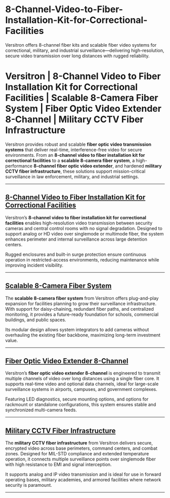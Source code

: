 # 8-Channel-Video-to-Fiber-Installation-Kit-for-Correctional-Facilities
Versitron offers 8-channel fiber kits and scalable fiber video systems for correctional, military, and industrial surveillance—delivering high-resolution, secure video transmission over long distances with rugged reliability.
# Versitron | 8-Channel Video to Fiber Installation Kit for Correctional Facilities | Scalable 8-Camera Fiber System | Fiber Optic Video Extender 8-Channel | Military CCTV Fiber Infrastructure

Versitron provides robust and scalable **fiber optic video transmission systems** that deliver real-time, interference-free video for secure environments. From an **8-channel video to fiber installation kit for correctional facilities** to a **scalable 8-camera fiber system**, a high-performance **8-channel fiber optic video extender**, and hardened **military CCTV fiber infrastructure**, these solutions support mission-critical surveillance in law enforcement, military, and industrial settings.

---

## [8-Channel Video to Fiber Installation Kit for Correctional Facilities](https://www.versitron.com/products/fvmtr8a05a-fvmtr8a03afvmtr8a05a-8channel-digital-fiber-video-multiplexer-2)  
Versitron’s **8-channel video to fiber installation kit for correctional facilities** enables high-resolution video transmission between security cameras and central control rooms with no signal degradation. Designed to support analog or HD video over singlemode or multimode fiber, the system enhances perimeter and internal surveillance across large detention centers.

Rugged enclosures and built-in surge protection ensure continuous operation in restricted-access environments, reducing maintenance while improving incident visibility.

---

## [Scalable 8-Camera Fiber System](https://www.versitron.com/products/fvmtr8003a-fvmtr8003afvmtr8005a-8channel-digital-fiber-video-multiplexer-installation-kit-1)  
The **scalable 8-camera fiber system** from Versitron offers plug-and-play expansion for facilities planning to grow their surveillance infrastructure. With support for daisy-chaining, redundant fiber paths, and centralized monitoring, it provides a future-ready foundation for schools, commercial buildings, and public spaces.

Its modular design allows system integrators to add cameras without overhauling the existing fiber backbone, maximizing long-term investment value.

---

## [Fiber Optic Video Extender 8-Channel](https://www.versitron.com/products/fvmtr8005a-fvmtr8003afvmtr8005a-8channel-digital-fiber-video-multiplexer-installation-kit-2)  
Versitron’s **fiber optic video extender 8-channel** is engineered to transmit multiple channels of video over long distances using a single fiber core. It supports real-time video and optional data channels, ideal for large-scale surveillance systems in airports, campuses, and government complexes.

Featuring LED diagnostics, secure mounting options, and options for rackmount or standalone configurations, this system ensures stable and synchronized multi-camera feeds.

---

## [Military CCTV Fiber Infrastructure](https://www.versitron.com/products/fvmtr8a03a-fvmtr8a03afvmtr8a05a-8channel-digital-fiber-video-multiplexer-1)  
The **military CCTV fiber infrastructure** from Versitron delivers secure, encrypted video across base perimeters, command centers, and combat zones. Designed for MIL-STD compliance and extended temperature operation, it connects multiple surveillance points over singlemode fiber with high resistance to EMI and signal interception.

It supports analog and IP video transmission and is ideal for use in forward operating bases, military academies, and armored facilities where network security is paramount.

---
